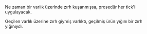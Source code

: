 Ne zaman bir varlık üzerinde zırh kuşanmışsa, prosedür her tick'i uygulayacak.

Geçilen varlık üzerine zırh giymiş varlıktı, geçilmiş ürün yığını bir zırh yığınıydı.
